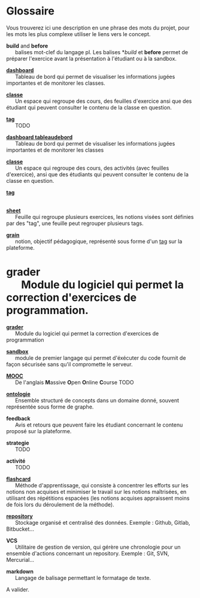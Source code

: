 # Glossaire

Vous trouverez ici une description en une phrase des mots du projet, pour les mots les plus complexe utiliser le liens vers le concept.

**build** and **before**\
 &nbsp;&nbsp;&nbsp;&nbsp;&nbsp;&nbsp;balises mot-clef du langage pl. Les balises **build* et **before** permet de préparer l'exercice avant la présentation à l'étudiant ou à la sandbox.
 
**[dashboard](concept/tableaudebord.md)**\
 &nbsp;&nbsp;&nbsp;&nbsp;&nbsp;&nbsp;Tableau de bord qui permet de visualiser les informations jugées importantes et de 
 monitorer les classes.

**[classe](concept/classe.md)**\
 &nbsp;&nbsp;&nbsp;&nbsp;&nbsp;&nbsp;Un espace qui regroupe des cours, des feuilles d'exercice ansi que des étudiant qui 
 peuvent consulter le contenu de la classe en question. 
 
**[tag](concept/tag.md)**\
&nbsp;&nbsp;&nbsp;&nbsp;&nbsp;&nbsp;TODO

**[dashboard tableaudebord](concept/tableaudebord.md)**\
 &nbsp;&nbsp;&nbsp;&nbsp;&nbsp;&nbsp;Tableau de bord qui permet de visualiser les informations jugées importantes et de monitorer les classes

**[classe](concept/classe.md)**\
 &nbsp;&nbsp;&nbsp;&nbsp;&nbsp;&nbsp;Un espace qui regroupe des cours, des activités (avec feuilles d'exercice),  ansi que des étudiants qui peuvent consulter le contenu de la classe en question. 
 
**[tag](concept/tag.md)**\
 &nbsp;&nbsp;&nbsp;&nbsp;&nbsp;&nbsp;

**[sheet](concept/feuille.md)**\
 &nbsp;&nbsp;&nbsp;&nbsp;&nbsp;&nbsp;Feuille qui regroupe plusieurs exercices, les notions visées sont définies par des 
 "tag", une feuille peut regrouper plusieurs tags.
 
**[grain](concept/grain.md)**\
 &nbsp;&nbsp;&nbsp;&nbsp;&nbsp;&nbsp;notion, objectif pédagogique, représenté sous forme d'un [tag](concept/tag.md) 
 sur la plateforme.
 
**grader**\
 &nbsp;&nbsp;&nbsp;&nbsp;&nbsp;&nbsp;Module du logiciel qui permet la correction d'exercices de programmation.
=======
**[grader](concept/grader.md)**\
 &nbsp;&nbsp;&nbsp;&nbsp;&nbsp;&nbsp;Module du logiciel qui permet la correction d'exercices de programmation

**[sandbox](concept/sandbox.md)**\
 &nbsp;&nbsp;&nbsp;&nbsp;&nbsp;&nbsp;module de premier langage qui permet d'éxécuter du code fournit de façon sécurisée
 sans qu'il compromette le serveur.
 
 
**[MOOC](https://fr.wikipedia.org/wiki/Massive_Open_Online_Course)**\
 &nbsp;&nbsp;&nbsp;&nbsp;&nbsp;&nbsp;De l'anglais **M**assive **O**pen **O**nline **C**ourse TODO

**[ontologie](https://fr.wikipedia.org/wiki/Ontologie_(informatique))**\
 &nbsp;&nbsp;&nbsp;&nbsp;&nbsp;&nbsp;Ensemble structuré de concepts dans un domaine donné, souvent représentée sous 
 forme de graphe.
 
**feedback**\
 &nbsp;&nbsp;&nbsp;&nbsp;&nbsp;&nbsp;Avis et retours que peuvent faire les étudiant concernant le contenu proposé sur la
 plateforme.

**strategie**\
 &nbsp;&nbsp;&nbsp;&nbsp;&nbsp;&nbsp;TODO
 
**activité**\
 &nbsp;&nbsp;&nbsp;&nbsp;&nbsp;&nbsp;TODO
 
**[flashcard](https://fr.wikipedia.org/wiki/Carte_m%C3%A9moire_(apprentissage))**\
 &nbsp;&nbsp;&nbsp;&nbsp;&nbsp;&nbsp;Méthode d'apprentissage, qui consiste à concentrer les efforts sur les notions
 non acquises et minimiser le travail sur les notions maîtrisées, en utilisant des répétitions espacées (les notions 
 acquises appraissent moins de fois lors du déroulement de la méthode).
 
**[repository](https://fr.wikipedia.org/wiki/D%C3%A9p%C3%B4t_(informatique))**\
 &nbsp;&nbsp;&nbsp;&nbsp;&nbsp;&nbsp;Stockage organisé et centralisé des données. Exemple : Github, Gitlab, Bitbucket...
 
**VCS**\
&nbsp;&nbsp;&nbsp;&nbsp;&nbsp;&nbsp;Utilitaire de gestion de version, qui gérère une chronologie pour un ensemble
d'actions concernant un repository. Exemple : Git, SVN, Mercurial...
 
**markdown**\
&nbsp;&nbsp;&nbsp;&nbsp;&nbsp;&nbsp;Langage de balisage permettant le formatage de texte.

 A valider.

<!---
Author : Elaad 
Validator :
-->
